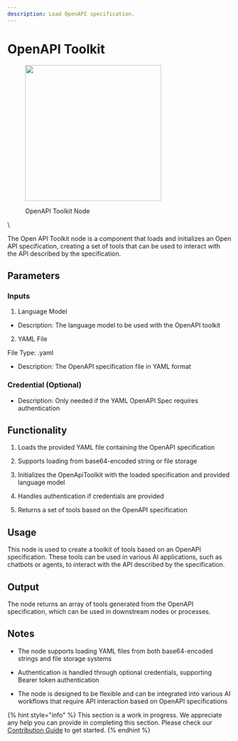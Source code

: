 ```yaml
---
description: Load OpenAPI specification.
---
```


# OpenAPI Toolkit

<figure><img src="../../../.gitbook/assets/image (4) (1) (1) (1) (1) (1).png" alt="" width="306"><figcaption><p>OpenAPI Toolkit Node</p></figcaption></figure>\

The Open API Toolkit node is a component that loads and initializes an Open API specification, creating a set of tools that can be used to interact with the API described by the specification.

## Parameters

### Inputs

1. Language Model

  - Description: The language model to be used with the OpenAPI toolkit

2. YAML File

File Type: .yaml

  - Description: The OpenAPI specification file in YAML format

### Credential (Optional)

  - Description: Only needed if the YAML OpenAPI Spec requires authentication

## Functionality

1. Loads the provided YAML file containing the OpenAPI specification

2. Supports loading from base64-encoded string or file storage

3. Initializes the OpenApiToolkit with the loaded specification and provided language model

4. Handles authentication if credentials are provided

5. Returns a set of tools based on the OpenAPI specification


## Usage

This node is used to create a toolkit of tools based on an OpenAPI specification. These tools can be used in various AI applications, such as chatbots or agents, to interact with the API described by the specification.


## Output

The node returns an array of tools generated from the OpenAPI specification, which can be used in downstream nodes or processes.

## Notes

- The node supports loading YAML files from both base64-encoded strings and file storage systems

- Authentication is handled through optional credentials, supporting Bearer token authentication

- The node is designed to be flexible and can be integrated into various AI workflows that require API interaction based on OpenAPI specifications

{% hint style="info" %}
This section is a work in progress. We appreciate any help you can provide in completing this section. Please check our [Contribution Guide](../../../contributing/) to get started.
{% endhint %}
